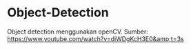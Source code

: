 # Object-Detection
Object detection menggunakan openCV. Sumber: https://www.youtube.com/watch?v=diWDgKcH3E0&amp;t=3s
